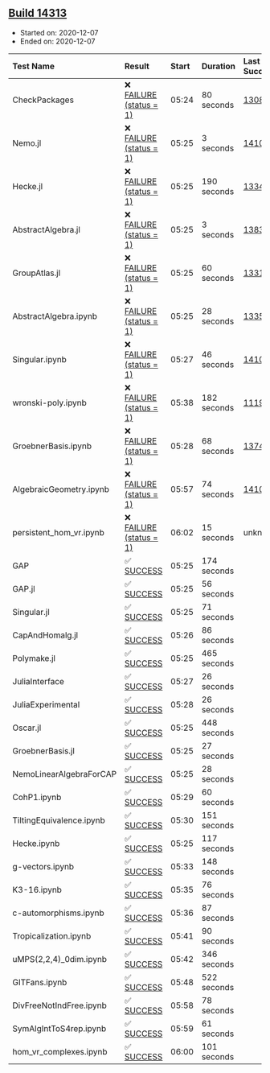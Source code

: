 ## [Build 14313](https://oscarci.mathematik.uni-kl.de/job/oscar/14313/)

* Started on: 2020-12-07
* Ended on: 2020-12-07

| Test Name    | Result | Start | Duration | Last Success | First Failure |
|:-------------|:-------|:------|:---------|:-------------|:--------------|
| CheckPackages | ❌ [FAILURE (status = 1)](https://oscarci.mathematik.uni-kl.de/job/oscar/14313/artifact/logs/build-14313/CheckPackages.log) | 05:24 | 80 seconds | [13085](https://oscarci.mathematik.uni-kl.de/job/oscar/13085/) | [13086](https://oscarci.mathematik.uni-kl.de/job/oscar/13086/) |
| Nemo.jl | ❌ [FAILURE (status = 1)](https://oscarci.mathematik.uni-kl.de/job/oscar/14313/artifact/logs/build-14313/Nemo.jl.log) | 05:25 | 3 seconds | [14101](https://oscarci.mathematik.uni-kl.de/job/oscar/14101/) | [14102](https://oscarci.mathematik.uni-kl.de/job/oscar/14102/) |
| Hecke.jl | ❌ [FAILURE (status = 1)](https://oscarci.mathematik.uni-kl.de/job/oscar/14313/artifact/logs/build-14313/Hecke.jl.log) | 05:25 | 190 seconds | [13341](https://oscarci.mathematik.uni-kl.de/job/oscar/13341/) | [13342](https://oscarci.mathematik.uni-kl.de/job/oscar/13342/) |
| AbstractAlgebra.jl | ❌ [FAILURE (status = 1)](https://oscarci.mathematik.uni-kl.de/job/oscar/14313/artifact/logs/build-14313/AbstractAlgebra.jl.log) | 05:25 | 3 seconds | [13837](https://oscarci.mathematik.uni-kl.de/job/oscar/13837/) | [13838](https://oscarci.mathematik.uni-kl.de/job/oscar/13838/) |
| GroupAtlas.jl | ❌ [FAILURE (status = 1)](https://oscarci.mathematik.uni-kl.de/job/oscar/14313/artifact/logs/build-14313/GroupAtlas.jl.log) | 05:25 | 60 seconds | [13311](https://oscarci.mathematik.uni-kl.de/job/oscar/13311/) | [13312](https://oscarci.mathematik.uni-kl.de/job/oscar/13312/) |
| AbstractAlgebra.ipynb | ❌ [FAILURE (status = 1)](https://oscarci.mathematik.uni-kl.de/job/oscar/14313/artifact/logs/build-14313/AbstractAlgebra.ipynb.log) | 05:25 | 28 seconds | [13355](https://oscarci.mathematik.uni-kl.de/job/oscar/13355/) | [13356](https://oscarci.mathematik.uni-kl.de/job/oscar/13356/) |
| Singular.ipynb | ❌ [FAILURE (status = 1)](https://oscarci.mathematik.uni-kl.de/job/oscar/14313/artifact/logs/build-14313/Singular.ipynb.log) | 05:27 | 46 seconds | [14101](https://oscarci.mathematik.uni-kl.de/job/oscar/14101/) | [14102](https://oscarci.mathematik.uni-kl.de/job/oscar/14102/) |
| wronski-poly.ipynb | ❌ [FAILURE (status = 1)](https://oscarci.mathematik.uni-kl.de/job/oscar/14313/artifact/logs/build-14313/wronski-poly.ipynb.log) | 05:38 | 182 seconds | [11192](https://oscarci.mathematik.uni-kl.de/job/oscar/11192/) | [11193](https://oscarci.mathematik.uni-kl.de/job/oscar/11193/) |
| GroebnerBasis.ipynb | ❌ [FAILURE (status = 1)](https://oscarci.mathematik.uni-kl.de/job/oscar/14313/artifact/logs/build-14313/GroebnerBasis.ipynb.log) | 05:28 | 68 seconds | [13748](https://oscarci.mathematik.uni-kl.de/job/oscar/13748/) | [13749](https://oscarci.mathematik.uni-kl.de/job/oscar/13749/) |
| AlgebraicGeometry.ipynb | ❌ [FAILURE (status = 1)](https://oscarci.mathematik.uni-kl.de/job/oscar/14313/artifact/logs/build-14313/AlgebraicGeometry.ipynb.log) | 05:57 | 74 seconds | [14101](https://oscarci.mathematik.uni-kl.de/job/oscar/14101/) | [14102](https://oscarci.mathematik.uni-kl.de/job/oscar/14102/) |
| persistent_hom_vr.ipynb | ❌ [FAILURE (status = 1)](https://oscarci.mathematik.uni-kl.de/job/oscar/14313/artifact/logs/build-14313/persistent_hom_vr.ipynb.log) | 06:02 | 15 seconds | unknown | unknown |
| GAP | ✅ [SUCCESS](https://oscarci.mathematik.uni-kl.de/job/oscar/14313/artifact/logs/build-14313/GAP.log) | 05:25 | 174 seconds |  |  |
| GAP.jl | ✅ [SUCCESS](https://oscarci.mathematik.uni-kl.de/job/oscar/14313/artifact/logs/build-14313/GAP.jl.log) | 05:25 | 56 seconds |  |  |
| Singular.jl | ✅ [SUCCESS](https://oscarci.mathematik.uni-kl.de/job/oscar/14313/artifact/logs/build-14313/Singular.jl.log) | 05:25 | 71 seconds |  |  |
| CapAndHomalg.jl | ✅ [SUCCESS](https://oscarci.mathematik.uni-kl.de/job/oscar/14313/artifact/logs/build-14313/CapAndHomalg.jl.log) | 05:26 | 86 seconds |  |  |
| Polymake.jl | ✅ [SUCCESS](https://oscarci.mathematik.uni-kl.de/job/oscar/14313/artifact/logs/build-14313/Polymake.jl.log) | 05:25 | 465 seconds |  |  |
| JuliaInterface | ✅ [SUCCESS](https://oscarci.mathematik.uni-kl.de/job/oscar/14313/artifact/logs/build-14313/JuliaInterface.log) | 05:27 | 26 seconds |  |  |
| JuliaExperimental | ✅ [SUCCESS](https://oscarci.mathematik.uni-kl.de/job/oscar/14313/artifact/logs/build-14313/JuliaExperimental.log) | 05:28 | 26 seconds |  |  |
| Oscar.jl | ✅ [SUCCESS](https://oscarci.mathematik.uni-kl.de/job/oscar/14313/artifact/logs/build-14313/Oscar.jl.log) | 05:25 | 448 seconds |  |  |
| GroebnerBasis.jl | ✅ [SUCCESS](https://oscarci.mathematik.uni-kl.de/job/oscar/14313/artifact/logs/build-14313/GroebnerBasis.jl.log) | 05:25 | 27 seconds |  |  |
| NemoLinearAlgebraForCAP | ✅ [SUCCESS](https://oscarci.mathematik.uni-kl.de/job/oscar/14313/artifact/logs/build-14313/NemoLinearAlgebraForCAP.log) | 05:25 | 28 seconds |  |  |
| CohP1.ipynb | ✅ [SUCCESS](https://oscarci.mathematik.uni-kl.de/job/oscar/14313/artifact/logs/build-14313/CohP1.ipynb.log) | 05:29 | 60 seconds |  |  |
| TiltingEquivalence.ipynb | ✅ [SUCCESS](https://oscarci.mathematik.uni-kl.de/job/oscar/14313/artifact/logs/build-14313/TiltingEquivalence.ipynb.log) | 05:30 | 151 seconds |  |  |
| Hecke.ipynb | ✅ [SUCCESS](https://oscarci.mathematik.uni-kl.de/job/oscar/14313/artifact/logs/build-14313/Hecke.ipynb.log) | 05:25 | 117 seconds |  |  |
| g-vectors.ipynb | ✅ [SUCCESS](https://oscarci.mathematik.uni-kl.de/job/oscar/14313/artifact/logs/build-14313/g-vectors.ipynb.log) | 05:33 | 148 seconds |  |  |
| K3-16.ipynb | ✅ [SUCCESS](https://oscarci.mathematik.uni-kl.de/job/oscar/14313/artifact/logs/build-14313/K3-16.ipynb.log) | 05:35 | 76 seconds |  |  |
| c-automorphisms.ipynb | ✅ [SUCCESS](https://oscarci.mathematik.uni-kl.de/job/oscar/14313/artifact/logs/build-14313/c-automorphisms.ipynb.log) | 05:36 | 87 seconds |  |  |
| Tropicalization.ipynb | ✅ [SUCCESS](https://oscarci.mathematik.uni-kl.de/job/oscar/14313/artifact/logs/build-14313/Tropicalization.ipynb.log) | 05:41 | 90 seconds |  |  |
| uMPS(2,2,4)_0dim.ipynb | ✅ [SUCCESS](https://oscarci.mathematik.uni-kl.de/job/oscar/14313/artifact/logs/build-14313/uMPS-2-2-4-_0dim.ipynb.log) | 05:42 | 346 seconds |  |  |
| GITFans.ipynb | ✅ [SUCCESS](https://oscarci.mathematik.uni-kl.de/job/oscar/14313/artifact/logs/build-14313/GITFans.ipynb.log) | 05:48 | 522 seconds |  |  |
| DivFreeNotIndFree.ipynb | ✅ [SUCCESS](https://oscarci.mathematik.uni-kl.de/job/oscar/14313/artifact/logs/build-14313/DivFreeNotIndFree.ipynb.log) | 05:58 | 78 seconds |  |  |
| SymAlgIntToS4rep.ipynb | ✅ [SUCCESS](https://oscarci.mathematik.uni-kl.de/job/oscar/14313/artifact/logs/build-14313/SymAlgIntToS4rep.ipynb.log) | 05:59 | 61 seconds |  |  |
| hom_vr_complexes.ipynb | ✅ [SUCCESS](https://oscarci.mathematik.uni-kl.de/job/oscar/14313/artifact/logs/build-14313/hom_vr_complexes.ipynb.log) | 06:00 | 101 seconds |  |  |
